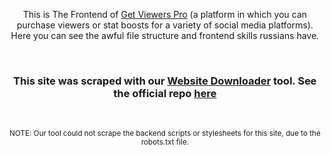 <p align=center>This is The Frontend of <a href='https://getviewers.pro/en'>Get Viewers Pro</a> (a platform in which you can purchase viewers or stat boosts for a variety of social media platforms). Here you can see the awful file structure and frontend skills russians have.</p>

<br>

<h3 align=center>This site was scraped with our <a href="https://sna-website-downloader.herokuapp.com">Website Downloader</a> tool. See the official repo <a href='https://github.com/sna-organics-co/sna-website-downloader'>here</a></h3>

<br>

<p align=center><sup>NOTE: Our tool could not scrape the backend scripts or stylesheets for this site, due to the robots.txt file.</sup></p>